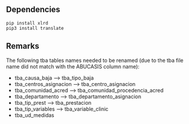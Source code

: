 ## Dependencies 
```
pip install xlrd
pip3 install translate
```

## Remarks

The following tba tables names needed to be renamed (due to the tba file name did not match with the ABUCASIS column name):

* tba_causa_baja --> tba_tipo_baja
* tba_centros_asignacion --> tba_centro_asignacion
* tba_comunidad_acred --> tba_comunidad_procedencia_acred
* tba_departamento --> tba_departamento_asignacion
* tba_tip_prest --> tba_prestacion
* tba_tip_variables --> tba_variable_clinic
* tba_ud_medidas